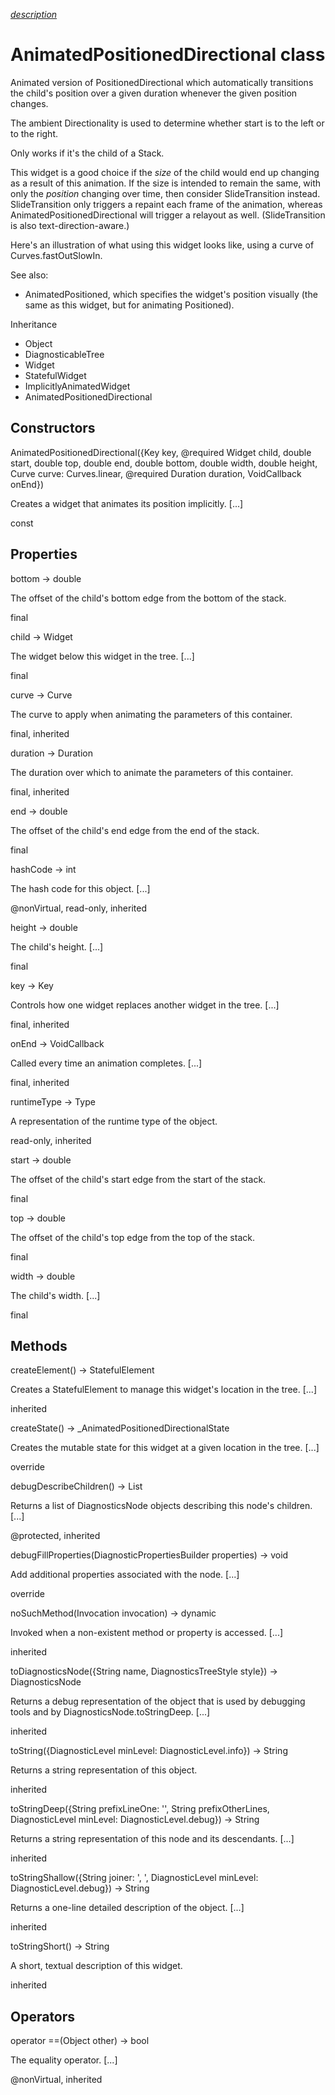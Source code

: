 [*description*][description]

# AnimatedPositionedDirectional class #

Animated version of PositionedDirectional which automatically transitions the child's position over a given duration whenever the given position changes.

The ambient Directionality is used to determine whether start is to the left or to the right.

Only works if it's the child of a Stack.

This widget is a good choice if the *size* of the child would end up changing as a result of this animation. If the size is intended to remain the same, with only the *position* changing over time, then consider SlideTransition instead. SlideTransition only triggers a repaint each frame of the animation, whereas AnimatedPositionedDirectional will trigger a relayout as well. (SlideTransition is also text-direction-aware.)

Here's an illustration of what using this widget looks like, using a curve of Curves.fastOutSlowIn.

See also:

 *  AnimatedPositioned, which specifies the widget's position visually (the same as this widget, but for animating Positioned).

Inheritance

 *  Object
 *  DiagnosticableTree
 *  Widget
 *  StatefulWidget
 *  ImplicitlyAnimatedWidget
 *  AnimatedPositionedDirectional

## Constructors ##

AnimatedPositionedDirectional(\{Key key, @required Widget child, double start, double top, double end, double bottom, double width, double height, Curve curve: Curves.linear, @required Duration duration, VoidCallback onEnd\})

Creates a widget that animates its position implicitly. \[...\]

const

## Properties ##

bottom → double

The offset of the child's bottom edge from the bottom of the stack.

final

child → Widget

The widget below this widget in the tree. \[...\]

final

curve → Curve

The curve to apply when animating the parameters of this container.

final, inherited

duration → Duration

The duration over which to animate the parameters of this container.

final, inherited

end → double

The offset of the child's end edge from the end of the stack.

final

hashCode → int

The hash code for this object. \[...\]

@nonVirtual, read-only, inherited

height → double

The child's height. \[...\]

final

key → Key

Controls how one widget replaces another widget in the tree. \[...\]

final, inherited

onEnd → VoidCallback

Called every time an animation completes. \[...\]

final, inherited

runtimeType → Type

A representation of the runtime type of the object.

read-only, inherited

start → double

The offset of the child's start edge from the start of the stack.

final

top → double

The offset of the child's top edge from the top of the stack.

final

width → double

The child's width. \[...\]

final

## Methods ##

createElement() → StatefulElement

Creates a StatefulElement to manage this widget's location in the tree. \[...\]

inherited

createState() → \_AnimatedPositionedDirectionalState

Creates the mutable state for this widget at a given location in the tree. \[...\]

override

debugDescribeChildren() → List<DiagnosticsNode>

Returns a list of DiagnosticsNode objects describing this node's children. \[...\]

@protected, inherited

debugFillProperties(DiagnosticPropertiesBuilder properties) → void

Add additional properties associated with the node. \[...\]

override

noSuchMethod(Invocation invocation) → dynamic

Invoked when a non-existent method or property is accessed. \[...\]

inherited

toDiagnosticsNode(\{String name, DiagnosticsTreeStyle style\}) → DiagnosticsNode

Returns a debug representation of the object that is used by debugging tools and by DiagnosticsNode.toStringDeep. \[...\]

inherited

toString(\{DiagnosticLevel minLevel: DiagnosticLevel.info\}) → String

Returns a string representation of this object.

inherited

toStringDeep(\{String prefixLineOne: '', String prefixOtherLines, DiagnosticLevel minLevel: DiagnosticLevel.debug\}) → String

Returns a string representation of this node and its descendants. \[...\]

inherited

toStringShallow(\{String joiner: ', ', DiagnosticLevel minLevel: DiagnosticLevel.debug\}) → String

Returns a one-line detailed description of the object. \[...\]

inherited

toStringShort() → String

A short, textual description of this widget.

inherited

## Operators ##

operator ==(Object other) → bool

The equality operator. \[...\]

@nonVirtual, inherited


[description]: https://github.com/flutter/flutter/blob/master/packages/flutter/lib/src/widgets/implicit_animations.dart#L1159